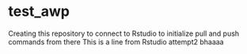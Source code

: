 # test_awp
Creating this repository to connect to Rstudio  to initialize pull and push commands from there
This is a line from Rstudio
attempt2
bhaaaa